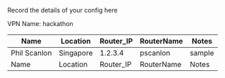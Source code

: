 Record the details of your config here

VPN Name: hackathon



| Name | Location  | Router_IP  |  RouterName | Notes  |
|------|-----------|------------|-------------|--------|
| Phil Scanlon | Singapore | 1.2.3.4 | pscanlon | sample       |
| Name | Location  | Router_IP  |  RouterName | Notes  |
